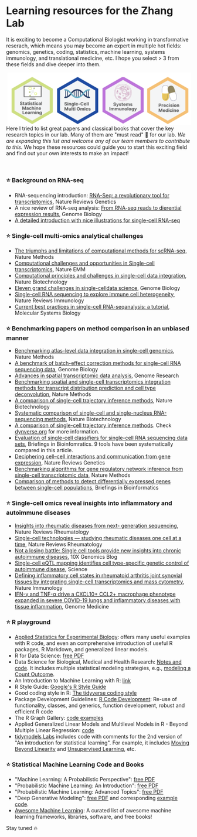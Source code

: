 # Learning resources for the Zhang Lab

It is exciting to become a Computational Biologist working in transformative reserach, which means you may become an expert in multiple hot fields: genomics, genetics, coding, statistics, machine learning, systems immunology, and translational medicine, etc. I hope you select > 3 from these fields and dive deeper into them. 

<img src="https://github.com/fanzhanglab/Zhang_lab_manual/blob/main/fields.png" width="500" align="right">

Here I tried to list great papers and classical books that cover the key research topics in our lab. Many of them are "must read" :book: for our lab. *We are expanding this list and welcome any of our team members to contribute to this.* We hope these resources could guide you to start this exciting field and find out your own interests to make an impact!

<br />


### :star: Background on RNA-seq
- RNA-sequencing introduction: [RNA-Seq: a revolutionary tool for transcriptomics](https://www.nature.com/articles/nrg2484), Nature Reviews Genetics
- A nice review of RNA-seq analysis: [From RNA-seq reads to dierential expression results](https://genomebiology.biomedcentral.com/articles/10.1186/gb-2010-11-12-220), Genome Biology
- [A detailed introduction with nice illustrations for single-cell RNA-seq](https://training.galaxyproject.org/training-material/topics/transcriptomics/tutorials/scrna-intro/slides-plain.html)

### :star: Single-cell multi-omics analytical challenges
- [The triumphs and limitations of computational methods for scRNA-seq](https://www.nature.com/articles/s41592-021-01171-x), Nature Methods
- [Computational challenges and opportunities in Single-cell transcriptomics](https://www.nature.com/articles/s12276-020-0422-0), Nature EMM
- [Computational principles and challenges in single-cell data integration](https://www.nature.com/articles/s41587-021-00895-7), Nature Biotechnology
- [Eleven grand challenges in single-celldata science](https://genomebiology.biomedcentral.com/articles/10.1186/s13059-020-1926-6), Genome Biology
- [Single-cell RNA sequencing to explore immune cell heterogeneity](https://www.nature.com/articles/nri.2017.76), Nature Reviews Immunology
- [Current best practices in single-cell RNA-seqanalysis: a tutorial](https://www.embopress.org/doi/full/10.15252/msb.20188746), Molecular Systems Biology

### :star: Benchmarking papers on method comparison in an unbiased manner
- [Benchmarking atlas-level data integration in single-cell genomics](https://www.nature.com/articles/s41592-021-01336-8), Nature Methods
- [A benchmark of batch-effect correction methods for single-cell RNA sequencing data](https://genomebiology.biomedcentral.com/articles/10.1186/s13059-019-1850-9), Genome Biology
- [Advances in spatial transcriptomic data analysis](https://www.ncbi.nlm.nih.gov/pmc/articles/PMC8494229/), Genome Research
- [Benchmarking spatial and single-cell transcriptomics integration methods for transcript distribution prediction and cell type deconvolution](https://www.nature.com/articles/s41592-022-01480-9), Nature Methods
- [A comparison of single-cell trajectory inference methods](https://www.nature.com/articles/s41587-019-0071-9), Nature Biotechnology
- [Systematic comparison of single-cell and single-nucleus RNA-sequencing methods](https://www.nature.com/articles/s41587-020-0465-8), Nature Biotechnology
- [A comparison of single-cell trajectory inference methods](https://www.nature.com/articles/s41587-019-0071-9). Check [dynverse.org](https://dynverse.org/) for more information.
- [Evaluation of single-cell classifiers for single-cell RNA sequencing data sets](https://academic.oup.com/bib/article/21/5/1581/5593804?login=false), Briefings in Bioinfomratics. 9 tools have been systematically compared in this article.
- [Deciphering cell–cell interactions and communication from gene expression](https://www.nature.com/articles/s41576-020-00292-x), Nature Reviews Genetics
- [Benchmarking algorithms for gene regulatory network inference from single-cell transcriptomic data](https://www.nature.com/articles/s41592-019-0690-6), Nature Methods
- [Comparison of methods to detect differentially expressed genes between single-cell populations](https://academic.oup.com/bib/article/18/5/735/2562772?login=false), Briefings in Bioinformatics


### :star: Single-cell omics reveal insights into inflammatory and autoimmune diseases
- [Insights into rheumatic diseases from next- generation  sequencing](https://www.nature.com/articles/s41584-019-0217-7), Nature Reviews Rheumatology
- [Single-cell technologies — studying rheumatic diseases one cell at a time](https://www.nature.com/articles/s41584-019-0220-z), Nature Reviews Rheumatology
- [Not a losing battle: Single cell tools provide new insights into chronic autoimmune diseases](https://www.10xgenomics.com/blog/not-a-losing-battle-single-cell-tools-provide-new-insights-into-chronic-autoimmune-diseases), 10X Genomics Blog
- [Single-cell eQTL mapping identifies cell type-specific genetic control of autoimmune disease](https://www.science.org/doi/10.1126/science.abf3041), Science
- [Defining inflammatory cell states in rheumatoid arthritis joint synovial tissues by integrating single-cell transcriptomics and mass cytometry](https://www.nature.com/articles/s41590-019-0378-1), Nature Immunology
- [IFN-γ and TNF-α drive a CXCL10+ CCL2+ macrophage phenotype expanded in severe COVID-19 lungs and inflammatory diseases with tissue inflammation](https://genomemedicine.biomedcentral.com/articles/10.1186/s13073-021-00881-3), Genome Medicine


### :star: R playground 
- [Applied Statistics for Experimental Biology](https://www.middleprofessor.com/files/applied-biostatistics_bookdown/_book/): offers many useful examples with R code, and even an comprehensive introduction of useful R packages, R Markdown, and generalized linear models.
- R for Data Science: [free PDF](https://r4ds.had.co.nz/index.html)
- Data Science for Biological, Medical and Health Research: [Notes and code](https://thomaselove.github.io/432-notes/index.html). It includes multiple statistical modeling strategies, e.g., [modeling a Count Outcome](https://thomaselove.github.io/432-notes/modeling-a-count-outcome-in-ohio-smart.html).
- An Introduction to Machine Learning with R: [link](https://lgatto.github.io/IntroMachineLearningWithR/an-introduction-to-machine-learning-with-r.html)
- R Style Guide: [Google's R Style Guide](https://google.github.io/styleguide/Rguide.html)
- Good coding style in R: [The tidyverse coding style](https://style.tidyverse.org/)
- Package Development Guidelines: [R Code Development](https://contributions.bioconductor.org/r-code.html#r-code): Re-use of functionality, classes, and generics, function development, robust and efficient R code
- The R Graph Gallery: [code examples](https://r-graph-gallery.com/)
- Applied Generalized Linear Models and Multilevel Models in R - Beyond Multiple Linear Regression: [code](https://bookdown.org/roback/bookdown-BeyondMLR/)
- [tidymodels Labs](https://emilhvitfeldt.github.io/ISLR-tidymodels-labs/index.html) includes code with comments for the 2nd version of "An introduction for statistical learning". For example, it includes [Moving Beyond Linearity](https://emilhvitfeldt.github.io/ISLR-tidymodels-labs/moving-beyond-linearity.html) and [Unsupervised Learning](https://emilhvitfeldt.github.io/ISLR-tidymodels-labs/unsupervised-learning.html), etc.

### :star: Statistical Machine Learning Code and Books 
- "Machine Learning: A Probabilistic Perspective": [free PDF](https://probml.github.io/pml-book/book0.html)
- "Probabilistic Machine Learning: An Introduction": [free PDF](https://probml.github.io/pml-book/book1.html)
- "Probabilistic Machine Learning: Advanced Topics": [free PDF](https://probml.github.io/pml-book/book2.html)
- "Deep Generative Modeling": [free PDF](https://link.springer.com/book/10.1007/978-3-030-93158-2) and corresponding [example code](https://github.com/jmtomczak/intro_dgm).
- [Awesome Machine Learning](https://github.com/HFTrader/awesome-machine-learning): A curated list of awesome machine learning frameworks, libraries, software, and free books! 


Stay tuned :fire:




